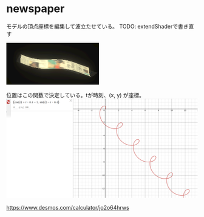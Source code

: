 # newspaper
モデルの頂点座標を編集して波立たせている。
TODO: extendShaderで書き直す

![](/docs/figures/newspaper.png)

位置はこの関数で決定している。tが時刻、(x, y) が座標。
![](/docs/figures/newspaper_position.png)

https://www.desmos.com/calculator/jo2o64hrws
